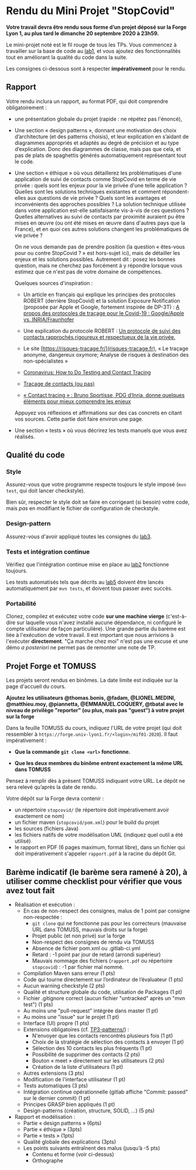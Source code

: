 # Rendu du Mini Projet "StopCovid"

**Votre travail devra être rendu sous forme d’un projet déposé sur la Forge Lyon 1, au plus tard le dimanche 20 septembre 2020 à 23h59.**

Le mini-projet noté est le fil rouge de tous les TPs. Vous commencez à
travailler sur la base de code au [lab1](TP1-java/), et vous ajoutez
des fonctionnalités tout en améliorant la qualité du code dans la
suite.

Les consignes ci-dessous sont à respecter **impérativement** pour le rendu.

## Rapport

Votre rendu inclura un rapport, au format PDF, qui doit comprendre
obligatoirement :

- une présentation globale du projet (rapide : ne répétez pas
  l'énoncé),

- Une section « design patterns », donnant une motivation des choix d’architecture (et des patterns choisis), et leur explication en s’aidant de diagrammes appropriés et adaptés au degré de précision et au type d’explication. Donc des diagrammes de classe, mais pas que cela, et pas de plats de spaghettis générés automatiquement représentant tout le code.
  
- Une section « éthique » où vous détaillerez les problématiques d'une application de suivi de contacts comme StopCovid en terme de vie privée : quels sont les enjeux pour la vie privée d'une telle application ? Quelles sont les solutions techniques existantes et comment répondent-elles aux questions de vie privée ? Quels sont les avantages et inconvénients des approches possibles ? La solution technique utilisée dans votre application est-elle satisfaisante vis-à-vis de ces questions ? Quelles alternatives au suivi de contacts par proximité auraient pu être mises en œuvre (ou ont été mises en œuvre dans d'autres pays que la France), et en quoi ces autres solutions changent les problématiques de vie privée ?

  On ne vous demande pas de prendre position (la question « êtes-vous pour ou contre StopCovid ? » est hors-sujet ici), mais de détailler les enjeux et les solutions possibles. Autrement dit : posez les bonnes question, mais ne cherchez pas forcément à y répondre lorsque vous estimez que ce n'est pas de votre domaine de compétences.

  Quelques sources d'inspiration :

  * Un article en français qui explique les principes des protocoles ROBERT (derrière StopCovid) et la solution Exposure Notification (proposée par Apple et Google, fortement inspirée de DP-3T) : [A propos des protocoles de traçage pour le Covid-19 : Google/Apple vs. INRIA/Fraunhofer](https://linuxfr.org/users/codefish/journaux/a-propos-des-protocoles-de-tracage-pour-le-covid-19-google-apple-vs-inria-fraunhofer)

  * Une explication du protocole ROBERT : [Un protocole de suivi des contacts rapprochés,rigoureux et respectueux de la vie privée.](https://www.inria.fr/sites/default/files/2020-04/Pr%C3%A9sentation%20du%20protocole%20Robert.pdf)

  * Le site [https://risques-tracage.fr/](risques-tracage.fr), « Le traçage anonyme, dangereux oxymore; Analyse de risques à destination des non-spécialistes »

  * [Coronavirus: How to Do Testing and Contact Tracing](https://medium.com/@tomaspueyo/coronavirus-how-to-do-testing-and-contact-tracing-bde85b64072e)

  * [Traçage de contacts (ou pas)](https://sites.google.com/view/covid19-distanciationsociale/)

  * [« Contact tracing » : Bruno Sportisse, PDG d’Inria, donne quelques éléments pour mieux comprendre les enjeux](https://www.inria.fr/fr/contact-tracing-bruno-sportisse-pdg-dinria-donne-quelques-elements-pour-mieux-comprendre-les-enjeux)
  
  Appuyez vos réflexions et affirmations sur des cas concrets en citant vos sources. Cette partie doit faire environ une page.
  
- Une section « tests » où vous décrirez les tests manuels que vous
  avez réalisés.

## Qualité du code

### Style

Assurez-vous que votre programme respecte toujours le style imposé
(`mvn test`, qui doit lancer checkstyle).

Bien sûr, respecter le style doit se faire en corrigeant (si besoin)
votre code, mais *pas* en modifiant le fichier de configuration de
checkstyle.

### Design-pattern

Assurez-vous d'avoir appliqué toutes les consignes du
[lab3](TP3-patterns/).

### Tests et intégration continue

Vérifiez que l'intégration continue mise en place au
[lab2](TP2-outils/) fonctionne toujours.

Les tests automatisés tels que décrits au [lab5](TP4-tests/) doivent
être lancés automatiquement par `mvn tests`, et doivent tous passer
avec succès.

### Portabilité

Clonez, compilez et exécutez votre code **sur une machine vierge**
(c'est-à-dire sur laquelle vous n'avez installé aucune dépendance, ni
configuré le compte utilisateur de façon particulière). Une grande
partie du barème est liée à l'exécution de votre travail. Il est
important que nous arrivions à l'exécuter **directement**. "Ça marche
chez moi" n'est pas une excuse et une démo *a posteriori* ne permet
pas de remonter une note de TP.

## Projet Forge et TOMUSS

Les projets seront rendus en binômes. La date limite est indiquée sur
la page d'accueil du cours.

**Ajoutez les utilisateurs @thomas.bonis, @fadam, @LIONEL.MEDINI,
@matthieu.moy, @piannetta, @EMMANUEL.COQUERY, @tbatal avec le niveau de privilège
"reporter" (ou plus, mais pas "guest") à votre projet sur la forge**

Dans la feuille TOMUSS du cours, indiquez l'URL de votre projet (qui
doit ressembler à `https://forge.univ-lyon1.fr/<login>/mif01-2020`). Il
faut impérativement :

- **Que la commande `git clone <url>` fonctionne.**

- **Que les deux membres du binôme entrent exactement la même URL dans TOMUSS**

Pensez à remplir dès à présent TOMUSS indiquant votre URL.
Le dépôt ne sera relevé qu’après la date de rendu.

Votre dépôt sur la Forge devra contenir :

- un répertoire `stopcovid/` (le répertoire doit impérativement avoir exactement ce nom)
- un fichier maven (`stopcovid/pom.xml`) pour le build du projet
- les sources (fichiers Java)
- les fichiers natifs de votre modélisation UML (indiquez quel outil a été utilisé)
- le rapport en PDF (6 pages maximum, format libre), dans un fichier qui doit impérativement s'appeler `rapport.pdf` à la racine du dépôt Git.

## Barème indicatif (le barème sera ramené à 20), à utiliser comme checklist pour vérifier que vous avez tout fait

- Réalisation et exécution :
  - En cas de non-respect des consignes, malus de 1 point par consigne non-respectée :
    - `git clone` qui ne fonctionne pas pour les correcteurs (mauvaise URL dans TOMUSS, mauvais droits sur la forge)
    - Projet public (et non privé) sur la forge
    - Non-respect des consignes de rendu via TOMUSS
    - Absence de fichier pom.xml ou .gitlab-ci.yml
    - Retard : -1 point par jour de retard (arrondi supérieur)
    - Mauvais nommage des fichiers (`rapport.pdf` ou répertoire `stopcovid`) : -1 par fichier mal nommé.
  - Compilation Maven sans erreur (1 pts)
  - Code qui tourne directement sur l’ordinateur de l’évaluateur (1 pts)
  - Aucun warning checkstyle (2 pts)
  - Qualité et structure globale du code, utilisation de Packages (1 pt)
  - Fichier .gitignore correct (aucun fichier "untracked" après un "mvn test") (1 pts)
  - Au moins une "pull-request" intégrée dans master (1 pt)
  - Au moins une "issue" sur le projet (1 pt)
  - Interface (UI) propre (1 pts)
  - Extensions obligatoires (cf. [TP3-patterns/](TP3-patterns/)) :
    - N'envoyer que les contacts rencontrés plusieurs fois (1 pt)
    - Choix de la stratégie de sélection des contacts à envoyer (1 pt)
    - Sélection des 10 contacts les plus fréquents (1 pt)
    - Possibilité de supprimer des contacts (2 pts)
    - Bouton « meet » directement sur les utilisateurs (2 pts)
    - Création de la liste d'utilisateurs (1 pt)
  - Autres extensions (3 pts)
  - Modification de l'interface utilisateur (1 pt)
  - Tests automatiques (3 pts)
  - Intégration continue opérationnelle (gitlab affiche "Commit: passed" sur le dernier commit) (1 pt)
  - Principes GRASP bien appliqués (1 pt)
  - Design-patterns (création, structure, SOLID, ...) (5 pts)
- Rapport et modélisation :
  - Partie « design patterns » (6pts)
  - Partie « éthique » (3pts)
  - Partie « tests » (1pts)
  - Qualité globale des explications (3pts)
  - Les points suivants entraînent des malus (jusqu’à -5 pts)
    - Contenu et forme (voir ci-dessus)
    - Orthographe
